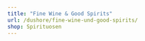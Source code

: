 ```yaml
---
title: "Fine Wine & Good Spirits"
url: /dushore/fine-wine-und-good-spirits/
shop: Spirituosen
---
```


